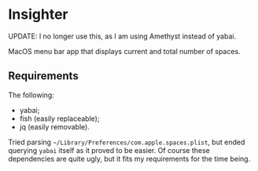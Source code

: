 # Insighter

UPDATE: I no longer use this, as I am using Amethyst instead of yabai.

MacOS menu bar app that displays current and total number of spaces.

## Requirements

The following:

- yabai;
- fish (easily replaceable);
- jq (easily removable).

Tried parsing `~/Library/Preferences/com.apple.spaces.plist`, but ended querying `yabai` itself as it proved to be easier. Of course these dependencies are quite ugly, but it fits my requirements for the time being.
